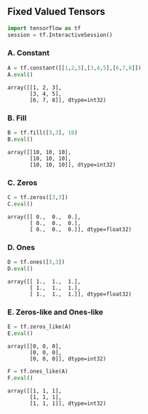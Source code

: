 
## Fixed Valued Tensors


```python
import tensorflow as tf
session = tf.InteractiveSession()
```

### A. Constant


```python
A = tf.constant([[1,2,3],[3,4,5],[6,7,8]])
A.eval()
```




    array([[1, 2, 3],
           [3, 4, 5],
           [6, 7, 8]], dtype=int32)



### B. Fill


```python
B = tf.fill([3,3], 10)
B.eval()
```




    array([[10, 10, 10],
           [10, 10, 10],
           [10, 10, 10]], dtype=int32)



### C. Zeros


```python
C = tf.zeros([3,3])
C.eval()
```




    array([[ 0.,  0.,  0.],
           [ 0.,  0.,  0.],
           [ 0.,  0.,  0.]], dtype=float32)



### D. Ones


```python
D = tf.ones([3,3])
D.eval()
```




    array([[ 1.,  1.,  1.],
           [ 1.,  1.,  1.],
           [ 1.,  1.,  1.]], dtype=float32)



### E. Zeros-like and Ones-like


```python
E = tf.zeros_like(A)
E.eval()
```




    array([[0, 0, 0],
           [0, 0, 0],
           [0, 0, 0]], dtype=int32)




```python
F = tf.ones_like(A)
F.eval()
```




    array([[1, 1, 1],
           [1, 1, 1],
           [1, 1, 1]], dtype=int32)


